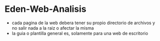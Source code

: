 # Eden-Web-Analisis
- cada pagina de la web debera tener su propio directorio de archivos y no salir nada  a la raiz o afectar la misma
- la guia o plantilla general es, solamente para una web de escritorio
